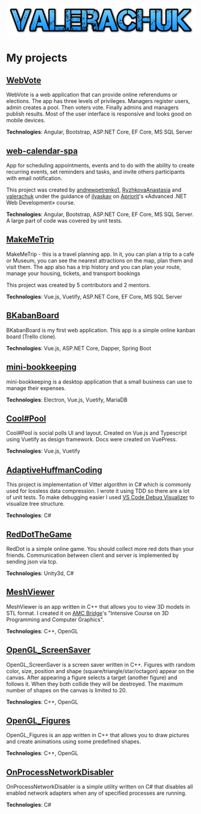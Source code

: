 <p align="center">
  <img alt="valerachuk" src="./img/valerachuk.png">
</p>

<!-- # Technologies

<p float="left">
<img width="60px" alt="C#" src="https://raw.githubusercontent.com/github/explore/80688e429a7d4ef2fca1e82350fe8e3517d3494d/topics/csharp/csharp.png">
<img width="60px" alt=".NET Core" src="https://raw.githubusercontent.com/github/explore/93d8a67084f94b2a444e510199a6e7622e5b09a3/topics/dotnet/dotnet.png">
<img width="60px" alt="JavaScript" src="https://raw.githubusercontent.com/github/explore/80688e429a7d4ef2fca1e82350fe8e3517d3494d/topics/javascript/javascript.png">
<img width="60px" alt="TypeScript" src="https://raw.githubusercontent.com/github/explore/80688e429a7d4ef2fca1e82350fe8e3517d3494d/topics/typescript/typescript.png">
<img width="70px" alt="Angular" src="https://raw.githubusercontent.com/github/explore/80688e429a7d4ef2fca1e82350fe8e3517d3494d/topics/angular/angular.png">
<img width="60px" alt="Vue.js" src="https://raw.githubusercontent.com/github/explore/80688e429a7d4ef2fca1e82350fe8e3517d3494d/topics/vue/vue.png">
</p> -->

# My projects

## [WebVote](https://github.com/valerachuk/web-vote)

WebVote is a web application that can provide online referendums or elections. The app has three levels of privileges. Managers register users, admin creates a pool. Then voters vote. Finally admins and managers publish results. Most of the user interface is responsive and looks good on mobile devices.

**Technologies**: Angular, Bootstrap, ASP.NET Core, EF Core, MS SQL Server

## [web-calendar-spa](https://github.com/valerachuk/web-calendar-spa)

App for scheduling appointments, events and to do with the ability to create recurring events, set reminders and tasks, and invite others participants with email notification.

This project was created by
[andrewpetrenko1](https://github.com/andrewpetrenko1), [RyzhkovaAnastasia](https://github.com/RyzhkovaAnastasia) and [valerachuk](https://github.com/valerachuk) under the guidance of [ilyaskav](https://github.com/ilyaskav) on [Apriorit](https://www.apriorit.com/)'s «Advanced .NET Web Development» course.

**Technologies**: Angular, Bootstrap, ASP.NET Core, EF Core, MS SQL Server. A large part of code was covered by unit tests.

## [MakeMeTrip](https://github.com/valerachuk/my-trip)

MakeMeTrip - this is a travel planning app. In it, you can plan a trip to a cafe or Museum, you can see the nearest attractions on the map, plan them and visit them. The app also has a trip history and you can plan your route, manage your housing, tickets, and transport bookings

This project was created by 5 contributors and 2 mentors.

**Technologies**: Vue.js, Vuetify, ASP.NET Core, EF Core, MS SQL Server

## [BKabanBoard](https://github.com/valerachuk/BKabanBoard)

BKabanBoard is my first web application. This app is a simple online kanban board (Trello clone).

**Technologies**: Vue.js, ASP.NET Core, Dapper, Spring Boot

## [mini-bookkeeping](https://github.com/valerachuk/mini-bookkeeping)

mini-bookkeeping is a desktop application that a small business can use to manage their expenses.

**Technologies**: Electron, Vue.js, Vuetify, MariaDB

## [Cool#Pool](https://github.com/valerachuk/cool-pool)

Cool#Pool is social polls UI and layout. Created on Vue.js and Typescript using Vuetify as design framework. Docs were created on VuePress.

**Technologies**: Vue.js, Vuetify

## [AdaptiveHuffmanCoding](https://github.com/valerachuk/AdaptiveHuffmanCoding)

This project is implementation of Vitter algorithm in C# which is commonly used for lossless data compression. I wrote it using TDD so there are a lot of unit tests. To make debugging easier I used [VS Code Debug Visualizer](https://github.com/hediet/vscode-debug-visualizer) to visualize tree structure.

**Technologies**: C#

## [RedDotTheGame](https://github.com/valerachuk/RedDotTheGame)

RedDot is a simple online game. You should collect more red dots than your friends. Communication between client and server is implemented by sending json via tcp.

**Technologies**: Unity3d, C#

## [MeshViewer](https://github.com/valerachuk/MeshViewer)

MeshViewer is an app written in C++ that allows you to view 3D models in STL format. I created it on [AMC Bridge](https://amcbridge.com.ua/)'s "Intensive Course on 3D Programming and Computer Graphics".

**Technologies**: C++, OpenGL

## [OpenGL_ScreenSaver](https://github.com/valerachuk/OpenGL_ScreenSaver)

OpenGL_ScreenSaver is a screen saver written in C++. Figures with random color, size, position and shape (square/triangle/star/octagon) appear on the canvas. After appearing a figure selects a target (another figure) and follows it. When they both collide they will be destroyed. The maximum number of shapes on the canvas is limited to 20.

**Technologies**: C++, OpenGL

## [OpenGL_Figures](https://github.com/valerachuk/OpenGL_Figures)

OpenGL_Figures is an app written in C++ that allows you to draw pictures and create animations using some predefined shapes.

**Technologies**: C++, OpenGL

## [OnProcessNetworkDisabler](https://github.com/valerachuk/OnProcessNetworkDisabler)

OnProcessNetworkDisabler is a simple utility written on C# that disables all enabled network adapters when any of specified processes are running.

**Technologies**: C#
